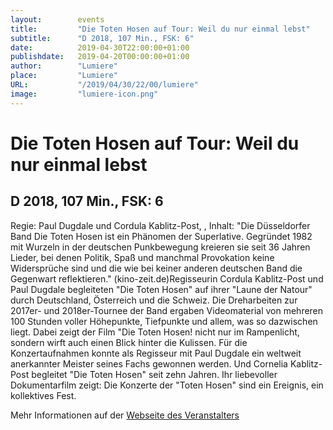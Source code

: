 ```yaml
---
layout:        events
title:         "Die Toten Hosen auf Tour: Weil du nur einmal lebst"
subtitle:      "D 2018, 107 Min., FSK: 6"
date:          2019-04-30T22:00:00+01:00
publishdate:   2019-04-20T00:00:00+01:00
author:        "Lumiere"
place:         "Lumiere"
URL:           "/2019/04/30/22/00/lumiere"
image:         "lumiere-icon.png"
---
```


Die Toten Hosen auf Tour: Weil du nur einmal lebst
===========

D 2018, 107 Min., FSK: 6
-----------

Regie:  Paul Dugdale und Cordula Kablitz-Post, , Inhalt: "Die Düsseldorfer Band Die Toten Hosen ist ein Phänomen der Superlative. Gegründet 1982 mit Wurzeln in der deutschen Punkbewegung kreieren sie seit 36 Jahren Lieder, bei denen Politik, Spaß und manchmal Provokation keine Widersprüche sind und die wie bei keiner anderen deutschen Band die Gegenwart reflektieren." (kino-zeit.de)Regisseurin Cordula Kablitz-Post und Paul Dugdale begleiteten "Die Toten Hosen"  auf ihrer "Laune der Natour" durch Deutschland, Österreich und die Schweiz. Die Dreharbeiten zur 2017er- und 2018er-Tournee der Band ergaben Videomaterial von mehreren 100 Stunden voller Höhepunkte, Tiefpunkte und allem, was so dazwischen liegt. Dabei zeigt der Film "Die Toten Hosen! nicht nur im Rampenlicht, sondern wirft auch einen Blick hinter die Kulissen. Für die Konzertaufnahmen konnte als Regisseur mit Paul Dugdale ein weltweit anerkannter Meister seines Fachs gewonnen werden. Und Cornelia Kablitz-Post begleitet "Die Toten Hosen" seit zehn Jahren. Ihr liebevoller Dokumentarfilm zeigt: Die Konzerte der "Toten Hosen" sind ein Ereignis, ein kollektives Fest.

Mehr Informationen auf der [Webseite des Veranstalters](http://www.lumiere.de/19/04/tote.htm)
